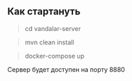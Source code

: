 ## Как стартануть

> cd vandalar-server

> mvn clean install

> docker-compose up

Сервер будет доступен на порту 8880
